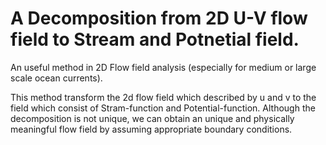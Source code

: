 # A Decomposition from 2D U-V flow field to Stream and Potnetial field.
An useful method in 2D Flow field analysis (especially for medium or large scale ocean currents).

This method transform the 2d flow field which described by u and v to the field which consist of Stram-function and Potential-function. Although the decomposition is not unique, we can obtain an unique and physically meaningful flow field by assuming appropriate boundary conditions.
